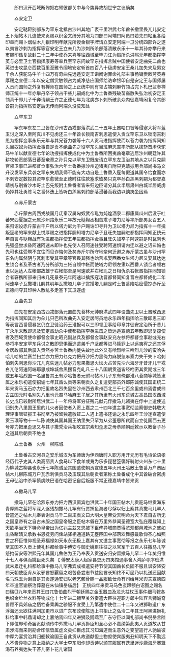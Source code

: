 <!-- { "loadSidebar": true } -->
　　郎曰汉开西域断匈奴右臂彼都关中与今势异故胡世宁之议确矣 

　　△安定卫 

　　安定鞑靼别部东为罕东北抵古沙州其地广袤千里洪武七年酋长撤里畏兀儿安定王卜烟帖木儿遣使来贡赐以织金文绮分其地为四部曰阿端曰阿员曰若先曰帖里各给印章而赐卜烟帖木儿银印明年献元所授金银字牌请立安定阿端一卫分统四部许之遂以夷酋沙刺为指挥等官安定王立未几为沙刺所杀部落溃散永乐十一年其孙亦攀丹来巿赐印诰复故封二十二年中使乔来喜等往西域至毕力江为贼所杀洪熙元年都指挥李英与必里卫土官指挥康寿等率兵至罕东问故罕东指挥言贼中国使者安定曲先二酋也英进击攻昆仑西数百里至雅令阔地安定斩首四百八十级虏安定王桑儿加失夹及男女千余人获驼马牛羊十四万有奇曲先远遁安定王诣阙谢罪命礼部主事杨镛赍敕劳英寿厚赐之宣德二年以安定僧赏触领占为威净慈应国师给诰命银印自是安定王与国师屡入贡而国师之外复有禅师在国师之上正统中则有领占端刺麻竹领占完卜札巴监参禅师正统十一年亦攀丹卒子领占干些儿嗣成化中为土鲁番残破苗裔散失弘治初安定王领真干即儿子千奔请嗣王许之正德七年为北虏亦卜刺所破余众内徙嘉靖闲复令其部酋嗣为指挥然安定后无传而阿端久没莫知处 

　　△罕东卫 

　　罕东罕东左二卫皆在沙州古西戎部落洪武二十五年土酋哈口咎等侵塞大将军蓝玉讨之深入至阿真川不见虏还三十年酋长锁南吉刺思遣使入贡立罕东卫以锁南吉刺思为指挥佥事永乐元年与其兄荅力袭等十六人贡马进指挥使而以荅力袭为指挥同知头目奴奴为指挥佥事自是贡不绝曲先之役罕东头目班麻思吉率所部从擒斩首虏获驼马牛羊以献宣德七年论功授指挥使成化中为土鲁番所困夷酋奄章逃居沙州朝廷许其耕牧轮贡部落日蕃至奄章之孙只克以罕东卫既废请立罕东左卫治其地从之以只克嗣官领卫事巳进都督佥事弘治六年土鲁番掠沙州迫诸夷自附只克请捄用兵部尚书马文升议发罕东兵袭之罕东失期我师不能有大功自是土鲁番入寇每假道其国令给食而亦不刺安定数掠其资罕东愈微至正德时往往款塞求恤矣只克卒孙白羔黑刺嗣为都督嘉靖初与别酋沙木哥土巴先叛附土鲁番者皆来归边臣请分其众半居肃州白城半居威虏仍择其壮勇练习之番休迭上皆听白羔黑刺约部落浸蕃而我边以饷夷坐困焉 

　　△赤斤蒙古 

　　赤斤蒙古周西戎战国月氐秦汉属匈奴武帝耴为炖煌酒泉二郡康属瓜州后没于吐蕃宋西夏据之元属沙州路永乐二年故元鞑靼丞相苦朮子塔力尼等率所部男女百五人来归诏设赤斤蒙古千户所以塔力尼为千户赐诰印寻升为卫以塔力尼为指挥十一年擒叛寇老的罕来献上悦厚赐之进指挥胴知塔力尼卒子且旺失加嗣进都指挥同知正统元年自言与鞑靼战有功进都指挥使五年进都指挥佥事且旺失加卒子阿速嗣是时瓦刺也先强盛尝求昏阿速阿速未即许也先使人召阿速往受聘阿速惧请内迁以避之诏曰婚也先可也往受聘不宜往而见诈悔何及矣赤斤尔所守地奈何迁避之赤斤蒙古虽与沙州罕东名内属然阴与瓦刺市受其平章等官畏其强也始苦朮娶西番女生塔力尼又娶其达达生锁合者及革古者乃分所部为三帐自领中帐而使塔力尼领左隶以西番人锁合者领右隶以达达人左帐部故雄于右帐部至是阿速欲并右帐耴之日相仇杀右帐酋指挥同知锁合者窘携所部来归未几死景泰元年阿速以擒叛寇功晋都督同知复晋左都督成化二年阿速卒子瓦撒塔儿嗣其明年瓦撒塔儿卒子赏播塔儿嗣是时土鲁番陷哈密侵掠赤斤至正德间夺其印种人散乱多走塞下其卫遂虚 

　　△曲先卫 

　　曲先在安定西古西戎部落元置曲先荅林元帅府洪武四年设曲先卫以土酋散西思为指挥同知其后为朵儿只巴所攻曲先入安定居阿员地永乐四年指挥哈三散即思三即等表言西番侵暴乞仍立卫徙治药王淮报可以三即领卫事给印章并徙安定治所于昔儿丁永乐末散即思及安定酋劫杀中使都指挥李英进击之皆远遁宣德五年散即思复掠使者及西域贡使命都督佥事史昭充副总兵及都督佥事赵安充左参将都督佥事赵彧充右参将率安定罕东兵讨之散即思惧而逃遣弟千户坚都等进马赎罪上以远夷宥之还其俘令居故部其后屡入贡然亦苦土鲁番内徙失故地此外又有哈烈哈三哈烈儿沙的蛮哈失哈儿哈的兰赛兰扫兰亦力把力乜克力把丹沙把力黑俺力麻脱忽麻察力失干失卜哈刺怕刺失刺思你沙兀儿克失迷儿帖必力思果撒思火坛火占苦先沙六海牙牙昔牙儿干戎白兀伦阿速阿端耶思成坤城舍黑摆音克癿凡三十八国朝贡道皆经哈密其贡期或三年或五年哈烈国一名里鲁其王有沙哈鲁者元驸马帖木儿子东有俺都淮八荅商等城皆隶属之永乐初遣使招谕七年其酋么赉等来朝贡久之复遣吏部员外郎陈诚使其国正统二年来贡马玉石亦力把里故名烈失里在沙州西去肃州西北三千七百余里或曰焉耆或曰古兹国元时名别失八里也元裔马哈麻王子居之其所隶有火州东荒城古高昌国汉西域长史戊巳较尉所居洪武二十一年将将军穷征残元献元俘撒马儿诸夷在俘中上遣使送归别失八里国王里的儿火者因使者入贡上嘉之二十四年遣主事宽彻监察御史韩敬大理评事唐钲报王书彻至乃被留独遣敬钲二人遇上遣书还谕之永乐四年王沙迷查遣使贡玉璞等物十一年陈诚使其国其国王纳里失只罕为从弟歪思所弒而自立徙国西去更号亦力把里歪思又与其子撒秃治兵相攻宣宗素知歪思之毋恭顺朝廷敕示以教畜子孙之道其后朝贡不绝也 

　　△土鲁番　火州　柳陈城 

　　土鲁番古交河县之安乐城汉为车师唐为伊西唐时入职方用开元历有毛诗论语孝经历代子史其人类高丽贵人食马以下食羊或鳬为乐多琵琶箜篌好骑射火州东七十里为柳城古柳县也永乐七年陈诚至其国遣使朝贡宣德五年火州王哈散土鲁番万户赛因帖木儿柳陈城万户瓦赤刺俱贡马及玉璞其后朝贡者第称土鲁番成化中其酋破合密虏王母弘治中杀罕慎虏陕巴语在哈密记自后叛服不常正德嘉靖中皆来贡 

　　△撒马儿罕 

　　撒马儿罕在哈烈东亦力把力西汉罽宾也洪武二十年国王帖木儿贡驼马继贡海东青厚赐之蓝将军深入逐残胡撒马儿罕有行贾捕鱼海者尽俘以归上察其真撒马儿罕人皆遣还之帖木儿奉表谢贡马千二百疋表文曰大明大皇帝受天明命为天下君自古所无之国皇帝有之自古未服之国皇帝服之臣帖木僻在万里外恭闻圣德宽大弘庇覆载知上天欲平治天下特命皇帝出为亿兆主兹又恩被下臣俾异域商贾得览观都邑城池之盛如出昏睹晴又承数书恩抚劳问俾站驿相通道路无壅臣国中部落欢舞感戴歌仰圣心如照世之杯臣惟仰视圣寿福禄如天永永无极上嘉其有文遣主事宽彻等报之永乐七年陈诚至其国不入贡上使礼科都给事中傅安与御史姚臣往征之以官军千五百人往撒马儿罕怒拘留安等洪熙元年其国兀鲁伯为王乃奉表入贡送安归安留撒马儿罕二十年矣归惟十七人与俱而姚臣死久矣 【 傅安太康人起家县吏历四夷馆通事舍人鸿胪寺序班洪武末累迁礼科都给事中撒马儿罕弗宾成祖遣安持节使其国酋长负固不服且讽安降安曰天朝使臣肻从汝邪酋怒覊留之艰苦备尝志节益励酋长知终不可屈乃以礼送还因献名马珠玉为谢自是其贡遂通安归以老乞骸骨赐一品服致仕命有司给月米舆夫宣德四年卒遣官谕祭治葬墓在朱仙镇岳庙后】 正统四年来贡马马色玄蹄额白诏图之赐名曰瑞□九年来贡其王曰兀鲁伯曲烈干朝廷赐之金玉器皿及龙头拄杖玉事件细马鞍各色织金纻丝衣料等物成化十七年进二狮至关外奏遣大臣往迎职方郎中陆容言狮诚奇兽顾不具郊庙之牺牲备乘舆之骖服不宜受上乃第遣中使往二十二年又进狮取道广东浮海还云欲往满刺加更市以进广东布政使陈选上书拒止之弘治二年其王阿黑进狮礼科给事中韩鼎请却之上嘉纳焉四年又进狮及鹦鹉至广东守臣以闻礼部尚书倪岳言陛下即位却珍奇罢贡献颂传中外撒马儿罕贡狮臣知圣心必不嘉纳第此夷入贡道故从甘肃涉海而来则勘合印信皆属虚文矣抑臣虑其习知海道而生意外之变望遣行人驰谕彼中厚为宴赏治其归船敕谕国王自此贡从故道献但土物庶使宾服夷丑知明天下不勤远人不贵异物之意上嘉纳之大学士李东阳作却贡诗以颂其服属有迭里迷沙鹿海牙赛篮渴石养夷达失干荅儿密卜花儿诸国 
